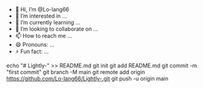 - 👋 Hi, I’m @Lo-lang66
- 👀 I’m interested in ...
- 🌱 I’m currently learning ...
- 💞️ I’m looking to collaborate on ...
- 📫 How to reach me ...
- 😄 Pronouns: ...
- ⚡ Fun fact: ...

<!---
Lo-lang66/Lo-lang66 is a ✨ special ✨ repository because its `README.md` (this file) appears on your GitHub profile.
You can click the Preview link to take a look at your changes.
--->
echo "# Lightly-" >> README.md
git init
git add README.md
git commit -m "first commit"
git branch -M main
git remote add origin https://github.com/Lo-lang66/Lightly-.git
git push -u origin main
